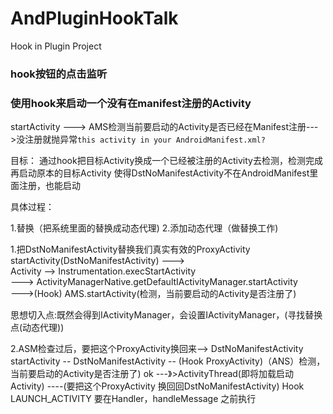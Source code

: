 # AndPluginHookTalk
Hook  in Plugin Project

### hook按钮的点击监听

### 使用hook来启动一个没有在manifest注册的Activity

startActivity ---> AMS检测当前要启动的Activity是否已经在Manifest注册--->没注册就抛异常`this activity in your AndroidManifest.xml?`

目标： 通过hook把目标Activity换成一个已经被注册的Activity去检测，检测完成再启动原本的目标Activity
      使得DstNoManifestActivity不在AndroidManifest里面注册，也能启动

具体过程：

1.替换（把系统里面的替换成动态代理)
2.添加动态代理（做替换工作)

1.把DstNoManifestActivity替换我们真实有效的ProxyActivity
startActivity(DstNoManifestActivity) --->  
     Activity --> Instrumentation.execStartActivity  
     ---> ActivityManagerNative.getDefaultIActivityManager.startActivity  
       --->(Hook) AMS.startActivity(检测，当前要启动的Activity是否注册了)

思想切入点:既然会得到IActivityManager，会设置IActivityManager，(寻找替换点(动态代理))

2.ASM检查过后，要把这个ProxyActivity换回来--> DstNoManifestActivity
startActivity -- DstNoManifestActivity -- (Hook ProxyActivity)（ANS）检测，当前要启动的Activity是否注册了) ok ---》>ActivityThread(即将加载启动Activity) ----(要把这个ProxyActivity 换回回DstNoManifestActivity)
Hook LAUNCH_ACTIVITY
要在Handler，handleMessage 之前执行



